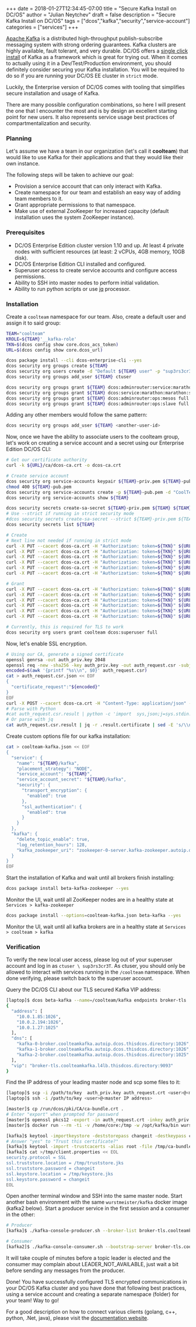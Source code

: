 +++
date = 2018-01-27T12:34:45-07:00
title = "Secure Kafka Install on DC/OS"
author = "Julian Neytchev"
draft = false
description = "Secure Kafka Install on DC/OS"
tags = ["dcos","kafka","security","service-account"]
categories = ["services"]
+++

[Apache Kafka](https://kafka.apache.org/) is a distributed high-throughput publish-subscribe messaging system with strong ordering guarantees. Kafka clusters are highly available, fault tolerant, and very durable. DC/OS offers a [single click install](https://github.com/dcos/examples/tree/master/kafka/1.10) of Kafka as a framework which is great for trying out. When it comes to actually using it in a Dev/Test/Production environment, you should definitely consider securing your Kafka installation. You will be required to do so if you are running your DC/OS EE cluster in ```strict``` mode.

<!--more-->
Luckily, the Enterprise version of DC/OS comes with tooling that simplifies secure installation and usage of Kafka.

There are many possible configuration combinations, so here I will present the one that I encounter the most and is by design an excellent starting point for new users. It also represents service usage best practices of compartmentalization and security.

### Planning

Let's assume we have a team in our organization (let's call it **coolteam**) that would like to use Kafka for their applications and that they would like their own instance.

The following steps will be taken to achieve our goal:

* Provision a service account that can only interact with Kafka.
* Create namespace for our team and establish an easy way of adding team members to it.
* Grant appropriate permissions to that namespace.
* Make use of external ZooKeeper for increased capacity (default installation uses the system ZooKeeper instance).

### Prerequisites

* DC/OS Enterprise Edition cluster version 1.10 and up. At least 4 private nodes with sufficient resources (at least: 2 vCPUs, 4GB memory, 10GB disk).
* DC/OS Enterprise Edition CLI installed and configured.
* Superuser access to create service accounts and configure access permissions.
* Ability to SSH into master nodes to perform initial validation.
* Ability to run python scripts or use [jq](https://stedolan.github.io/jq/) processor.

### Installation

Create a ```coolteam``` namespace for our team. Also, create a default user and assign it to said group:

```bash
TEAM="coolteam"
KROLE=${TEAM}'__kafka-role'
TKN=$(dcos config show core.dcos_acs_token)
URL=$(dcos config show core.dcos_url)

dcos package install --cli dcos-enterprise-cli --yes
dcos security org groups create ${TEAM}
dcos security org users create -d "Default ${TEAM} user" -p "sup3rs3cr3T" ctuser
dcos security org groups add_user ${TEAM} ctuser

dcos security org groups grant ${TEAM} dcos:adminrouter:service:marathon full
dcos security org groups grant ${TEAM} dcos:service:marathon:marathon:services:/${TEAM} full
dcos security org groups grant ${TEAM} dcos:adminrouter:ops:mesos full
dcos security org groups grant ${TEAM} dcos:adminrouter:ops:slave full
```

Adding any other members would follow the same pattern:

```bash
dcos security org groups add_user ${TEAM} <another-user-id>
```

Now, once we have the ability to associate users to the coolteam group, let's work on creating a service account and a secret using our Enterprise Edition DC/OS CLI:

```bash
# Get our certificate authority
curl -k ${URL}/ca/dcos-ca.crt -o dcos-ca.crt

# Create service account
dcos security org service-accounts keypair ${TEAM}-priv.pem ${TEAM}-pub.pem
chmod 400 ${TEAM}-pub.pem
dcos security org service-accounts create -p ${TEAM}-pub.pem -d "CoolTeam Kafka service account" ${TEAM}
dcos security org service-accounts show ${TEAM}

dcos security secrets create-sa-secret ${TEAM}-priv.pem ${TEAM} ${TEAM}/kafka
# Use --strict if running in strict security mode
#dcos security secrets create-sa-secret --strict ${TEAM}-priv.pem ${TEAM} ${TEAM}/kafka
dcos security secrets list ${TEAM}

# Create
# Next line not needed if running in strict mode
curl -X PUT --cacert dcos-ca.crt -H "Authorization: token=${TKN}" ${URL}/acs/api/v1/acls/dcos:mesos:master:task:user:nobody -d '{"description":"Allows Linux user nobody to execute tasks"}' -H 'Content-Type: application/json'
curl -X PUT --cacert dcos-ca.crt -H "Authorization: token=${TKN}" ${URL}/acs/api/v1/acls/dcos:mesos:master:framework:role:${KROLE} -d '{"description":"Controls the ability of '${KROLE}' to register as a framework with the Mesos master"}' -H 'Content-Type: application/json'
curl -X PUT --cacert dcos-ca.crt -H "Authorization: token=${TKN}" ${URL}/acs/api/v1/acls/dcos:mesos:master:reservation:role:${KROLE} -d '{"description":"Controls the ability of '${KROLE}' to reserve resources"}' -H 'Content-Type: application/json'
curl -X PUT --cacert dcos-ca.crt -H "Authorization: token=${TKN}" ${URL}/acs/api/v1/acls/dcos:mesos:master:volume:role:${KROLE} -d '{"description":"Controls the ability of '${KROLE}' to access volumes"}' -H 'Content-Type: application/json'
curl -X PUT --cacert dcos-ca.crt -H "Authorization: token=${TKN}" ${URL}/acs/api/v1/acls/dcos:mesos:master:reservation:principal:${TEAM} -d '{"description":"Controls the ability of '${TEAM}' to reserve resources"}' -H 'Content-Type: application/json'
curl -X PUT --cacert dcos-ca.crt -H "Authorization: token=${TKN}" ${URL}/acs/api/v1/acls/dcos:mesos:master:volume:principal:${TEAM} -d '{"description":"Controls the ability of '${TEAM}' to access volumes"}' -H 'Content-Type: application/json'

# Grant
curl -X PUT --cacert dcos-ca.crt -H "Authorization: token=${TKN}" ${URL}/acs/api/v1/acls/dcos:mesos:master:framework:role:${KROLE}/users/${TEAM}/create
curl -X PUT --cacert dcos-ca.crt -H "Authorization: token=${TKN}" ${URL}/acs/api/v1/acls/dcos:mesos:master:reservation:role:${KROLE}/users/${TEAM}/create
curl -X PUT --cacert dcos-ca.crt -H "Authorization: token=${TKN}" ${URL}/acs/api/v1/acls/dcos:mesos:master:volume:role:${KROLE}/users/${TEAM}/create
curl -X PUT --cacert dcos-ca.crt -H "Authorization: token=${TKN}" ${URL}/acs/api/v1/acls/dcos:mesos:master:task:user:nobody/users/${TEAM}/create
curl -X PUT --cacert dcos-ca.crt -H "Authorization: token=${TKN}" ${URL}/acs/api/v1/acls/dcos:mesos:master:reservation:principal:${TEAM}/users/${TEAM}/delete
curl -X PUT --cacert dcos-ca.crt -H "Authorization: token=${TKN}" ${URL}/acs/api/v1/acls/dcos:mesos:master:volume:principal:${TEAM}/users/${TEAM}/delete

# Currently, this is required for TLS to work
dcos security org users grant coolteam dcos:superuser full

```

Now, let's enable SSL encryption.

```bash
# Using our CA, generate a signed certificate
openssl genrsa -out auth_priv.key 2048
openssl req -new -sha256 -key auth_priv.key -out auth_request.csr -subj "/C=US/ST=WA/L=Seattle/O=coolteam/OU=dev/CN=nuc5.lan"
encoded=$(awk '{printf "%s\\n", $0}' auth_request.csr)
cat > auth_request.csr.json << EOF
{
  "certificate_request":"${encoded}"
}
EOF
curl -X POST --cacert dcos-ca.crt -H "Content-Type: application/json" -H "Authorization: token=${TKN}" ${URL}/ca/api/v2/sign -d @auth_request.csr.json > auth_request.csr.result
# Parse with Python
#cat auth_request.csr.result | python -c 'import  sys,json;j=sys.stdin.read();print(json.loads(j))["result"]["certificate"]' > auth_request.crt
# Or parse with jq
cat auth_request.csr.result | jq -r .result.certificate | sed -E 's/\\n/\n/g' > auth_request.crt
```
Create custom options file for our kafka installation:

```bash
cat > coolteam-kafka.json << EOF
{
  "service": {
    "name": "${TEAM}/kafka",
    "placement_strategy": "NODE",
    "service_account": "${TEAM}",
    "service_account_secret": "${TEAM}/kafka",
    "security": {
      "transport_encryption": {
        "enabled": true
      },
      "ssl_authentication": {
        "enabled": true
      }
    }
  },
  "kafka": {
    "delete_topic_enable": true,
    "log_retention_hours": 128,
    "kafka_zookeeper_uri": "zookeeper-0-server.kafka-zookeeper.autoip.dcos.thisdcos.directory:1140,zookeeper-1-server.kafka-zookeeper.autoip.dcos.thisdcos.directory:1140,zookeeper-2-server.kafka-zookeeper.autoip.dcos.thisdcos.directory:1140"
  }
}
EOF
```

Start the installation of Kafka and wait until all brokers finish installing:

```bash
dcos package install beta-kafka-zookeeper --yes
```

Monitor the UI, wait until all ZooKeeper nodes are in a healthy state at ```Services > kafka-zookeeper```

```bash
dcos package install --options=coolteam-kafka.json beta-kafka --yes
```

Monitor the UI, wait until all kafka brokers are in a healthy state at ```Services > coolteam > kafka```

### Verification

To verify the new local user access, please log out of your superuser account and log in as ```ctuser \ sup3rs3cr3T```. As ctuser, you should only be allowed to interact with services running in the ```/coolteam``` namespace. When done verifying, please switch back to the superuser account.

Query the DC/OS CLI about our TLS secured Kafka VIP address:

```bash
[laptop]$ dcos beta-kafka --name=/coolteam/kafka endpoints broker-tls
{
  "address": [
    "10.0.1.85:1026",
    "10.0.2.194:1026",
    "10.0.1.27:1025"
  ],
  "dns": [
    "kafka-0-broker.coolteamkafka.autoip.dcos.thisdcos.directory:1026",
    "kafka-1-broker.coolteamkafka.autoip.dcos.thisdcos.directory:1026",
    "kafka-2-broker.coolteamkafka.autoip.dcos.thisdcos.directory:1025"
  ],
  "vip": "broker-tls.coolteamkafka.l4lb.thisdcos.directory:9093"
}
```

Find the IP address of your leading master node and scp some files to it:

```bash
[laptop]$ scp -i /path/to/key  auth_priv.key auth_request.crt <user>@<master IP address>:
[laptop]$ ssh -i /path/to/key <user>@<master IP address>

[master]$ cp /run/dcos/pki/CA/ca-bundle.crt .
# Enter "export" when prompted for password
[master]$ openssl pkcs12 -export -in auth_request.crt -inkey auth_priv.key -out keypair.p12 -name keypair -CAfile ca-bundle.crt -caname root
[master]$ docker run --rm -ti -v /home/core:/tmp -w /opt/kafka/bin wurstmeister/kafka bash

[kafka]$ keytool -importkeystore -deststorepass changeit -destkeypass changeit -destkeystore /tmp/keystore.jks -srckeystore /tmp/keypair.p12 -srcstoretype PKCS12 -srcstorepass export -alias keypair
# Answer "yes" to "Trust this certificate?"
[kafka]$ keytool -import -trustcacerts -alias root -file /tmp/ca-bundle.crt -storepass changeit  -keystore /tmp/truststore.jks
[kafka]$ cat >/tmp/client.properties << EOL
security.protocol = SSL
ssl.truststore.location = /tmp/truststore.jks
ssl.truststore.password = changeit
ssl.keystore.location = /tmp/keystore.jks
ssl.keystore.password = changeit
EOL
```

Open another terminal window and SSH into the same master node. Start another bash environment with the same ```wurstmeister/kafka``` docker image (kafka2 below). Start a producer service in the first session and a consumer in the other:

```bash
# Producer
[kafka]$ ./kafka-console-producer.sh --broker-list broker-tls.coolteamkafka.l4lb.thisdcos.directory:9093   --topic test --producer.config /tmp/client.properties

# Consumer
[kafka2]$ ./kafka-console-consumer.sh --bootstrap-server broker-tls.coolteamkafka.l4lb.thisdcos.directory:9093  --topic test --consumer.config /tmp/client.properties
```

It will take couple of minutes before a topic leader is elected and the consumer may complain about LEADER_NOT_AVAILABLE, just wait a bit before sending any messages from the producer.

Done! You have successfully configured TLS encrypted communications in your DC/OS Kafka cluster and you have done that following best practices, using a service account and creating a separate namespace (folder) for your team! Way to go!

For a good description on how to connect various clients (golang, c++, python, .Net, java), please visit the [documentation website](https://docs.mesosphere.com/services/beta-kafka/2.1.1-1.0.0-beta/connecting-clients/).
